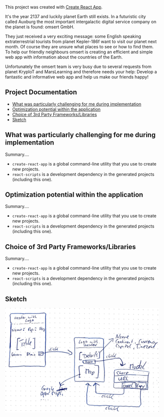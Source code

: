 This project was created with [Create React App](https://github.com/facebookincubator/create-react-app).

It's the year 2137 and luckily planet Earth still exists. In a futuristic city called Auxburg the
most important intergalactic digital service company on the planet is found: omsert
GmbH.

They just received a very exciting message: some English speaking extraterrestrial tourists
from planet Kepler-186f want to visit our planet next month. Of course they are unsure
what places to see or how to find them. To help our friendly neighbours omsert is creating
an efficient and simple web app with information about the countries of the Earth.

Unfortunately the omsert team is very busy due to several requests from planet KrypIoT
and MarsLearning and therefore needs your help: Develop a fantastic and informative
web app and help us make our friends happy!

## Project Documentation

- [What was particularly challenging for me during implementation](#What-was-particularly-challenging-for-me-during-implementation)
- [Optimization potential within the application](#Optimization-potential-within-the-application)
- [Choice of 3rd Party Frameworks/Libraries](#Choice-of-3rd-Party-Frameworks/Libraries)
- [Sketch](#Sketch)


## What was particularly challenging for me during implementation

Summary....

* `create-react-app` is a global command-line utility that you use to create new projects.
* `react-scripts` is a development dependency in the generated projects (including this one).


## Optimization potential within the application

Summary....

* `create-react-app` is a global command-line utility that you use to create new projects.
* `react-scripts` is a development dependency in the generated projects (including this one).


## Choice of 3rd Party Frameworks/Libraries

Summary....

* `create-react-app` is a global command-line utility that you use to create new projects.
* `react-scripts` is a development dependency in the generated projects (including this one).


## Sketch

![alt text](https://github.com/fuggerstadt1907/omsert-web-app/blob/master/src/assets/sketch.png)
